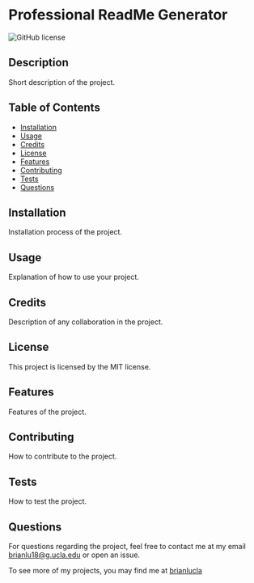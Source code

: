 # Professional ReadMe Generator
![GitHub license](https://img.shields.io/badge/license-MIT-blue.svg)

## Description

Short description of the project.

## Table of Contents

* [Installation](#installation)
* [Usage](#usage)
* [Credits](#credits)
* [License](#license)
* [Features](#features)
* [Contributing](#contributing)
* [Tests](#tests)
* [Questions](#questions)

## Installation

Installation process of the project.

## Usage

Explanation of how to use your project.

## Credits

Description of any collaboration in the project.

## License
  
This project is licensed by the MIT license.

## Features

Features of the project.

## Contributing

How to contribute to the project.

## Tests

How to test the project.

## Questions

For questions regarding the project, feel free to contact me at my email brianlu18@g.ucla.edu or open an issue.

To see more of my projects, you may find me at [brianlucla](https://github.com/brianlucla/)
  